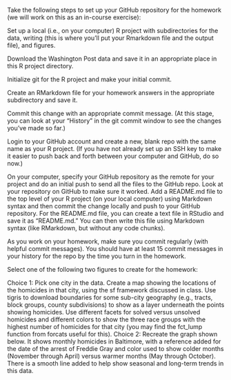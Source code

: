 Take the following steps to set up your GitHub repository for the homework (we will work on this as an in-course exercise):

Set up a local (i.e., on your computer) R project with subdirectories for the data, writing (this is where you’ll put your Rmarkdown file and the output file), and figures.

Download the Washington Post data and save it in an appropriate place in this R project directory.

Initialize git for the R project and make your initial commit.

Create an RMarkdown file for your homework answers in the appropriate subdirectory and save it. 

Commit this change with an appropriate commit message. (At this stage, you can look at your “History” in the git commit window to see the changes you’ve made so far.)

Login to your GitHub account and create a new, blank repo with the same name as your R project. (If you have not already set up an SSH key to make it easier to push back and forth between your computer and GitHub, do so now.)

On your computer, specify your GitHub repository as the remote for your project and do an initial push to send all the files to the GitHub repo. Look at your repository on GitHub to make sure it worked.
Add a README.md file to the top level of your R project (on your local computer) using Markdown syntax and then commit the change locally and push to your GitHub repository.
For the README.md file, you can create a text file in RStudio and save it as “README.md.” You can then write this file using Markdown syntax (like RMarkdown, but without any code chunks).

As you work on your homework, make sure you commit regularly (with helpful commit messages). You should have at least 15 commit messages in your history for the repo by the time you turn in the homework.

Select one of the following two figures to create for the homework:

Choice 1: Pick one city in the data. Create a map showing the locations of the homicides in that city, using the sf framework discussed in class. Use tigris to download boundaries for some sub-city geography (e.g., tracts, block groups, county subdivisions) to show as a layer underneath the points showing homicides. Use different facets for solved versus unsolved homicides and different colors to show the three race groups with the highest number of homicides for that city (you may find the fct_lump function from forcats useful for this).
Choice 2: Recreate the graph shown below. It shows monthly homicides in Baltimore, with a reference added for the date of the arrest of Freddie Gray and color used to show colder months (November through April) versus warmer months (May through October). There is a smooth line added to help show seasonal and long-term trends in this data.